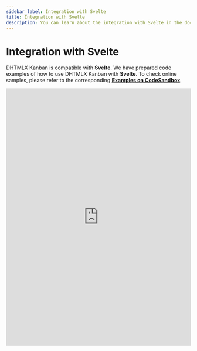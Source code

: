 ```yaml
---
sidebar_label: Integration with Svelte
title: Integration with Svelte
description: You can learn about the integration with Svelte in the documentation of the DHTMLX JavaScript Kanban library. Browse developer guides and API reference, try out code examples and live demos, and download a free 30-day evaluation version of DHTMLX Kanban.
---
```


# Integration with Svelte

DHTMLX Kanban is compatible with **Svelte**. We have prepared code examples of how to use DHTMLX Kanban with **Svelte**. To check online samples, please refer to the corresponding [**Examples on CodeSandbox**](https://codesandbox.io/u/DHTMLX).

<iframe src="https://codesandbox.io/s/dhtmlx-kanban-with-svelte-fxfy37" frameborder="0" class="snippet_iframe" width="100%" height="700"></iframe>
